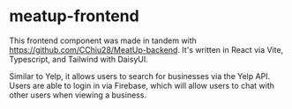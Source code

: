 # meatup-frontend

This frontend component was made in tandem with https://github.com/CChiu28/MeatUp-backend. It's written in
React via Vite, Typescript, and Tailwind with DaisyUI.

Similar to Yelp, it allows users to search for businesses via the Yelp API. Users are able to login in via Firebase,
which will allow users to chat with other users when viewing a business.
